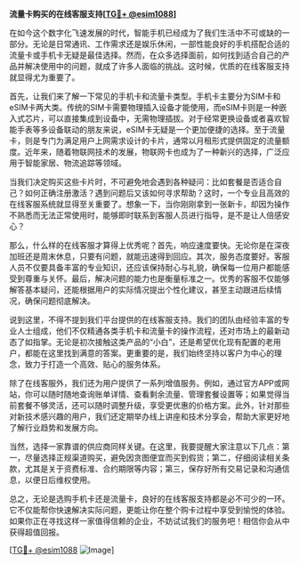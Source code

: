 **流量卡购买的在线客服支持[[TG💪+ @esim1088](https://t.me/s/esim1088)]**

在如今这个数字化飞速发展的时代，智能手机已经成为了我们生活中不可或缺的一部分。无论是日常通讯、工作需求还是娱乐休闲，一部性能良好的手机搭配合适的流量卡或手机卡无疑是最佳选择。然而，在众多选择面前，如何找到适合自己的产品并解决使用中的问题，就成了许多人面临的挑战。这时候，优质的在线客服支持就显得尤为重要了。

首先，让我们来了解一下常见的手机卡和流量卡类型。手机卡主要分为SIM卡和eSIM卡两大类。传统的SIM卡需要物理插入设备才能使用，而eSIM卡则是一种嵌入式芯片，可以直接集成到设备中，无需物理插拔。对于经常更换设备或者喜欢智能手表等多设备联动的朋友来说，eSIM卡无疑是一个更加便捷的选择。至于流量卡，则是专门为满足用户上网需求设计的卡片，通常以月租形式提供固定的流量额度。近年来，随着物联网技术的发展，物联网卡也成为了一种新兴的选择，广泛应用于智能家居、物流追踪等领域。

当我们决定购买这些卡片时，不可避免地会遇到各种疑问：比如套餐是否适合自己？如何正确注册激活？遇到问题后又该如何寻求帮助？这时，一个专业且高效的在线客服系统就显得至关重要了。想象一下，当你刚刚拿到一张新卡，却因为操作不熟悉而无法正常使用时，能够即时联系到客服人员进行指导，是不是让人倍感安心？

那么，什么样的在线客服才算得上优秀呢？首先，响应速度要快。无论你是在深夜加班还是周末休息，只要有问题，就能迅速得到回应。其次，服务态度要好。客服人员不仅要具备丰富的专业知识，还应该保持耐心与礼貌，确保每一位用户都能感受到尊重与关怀。最后，解决问题的能力也是衡量标准之一。优秀的客服不仅能够解答基本疑问，还能根据用户的实际情况提出个性化建议，甚至主动跟进后续情况，确保问题彻底解决。

说到这里，不得不提到我们平台提供的在线客服支持。我们的团队由经验丰富的专业人士组成，他们不仅精通各类手机卡和流量卡的操作流程，还对市场上的最新动态了如指掌。无论是初次接触这类产品的“小白”，还是希望优化现有配置的老用户，都能在这里找到满意的答案。更重要的是，我们始终坚持以客户为中心的理念，致力于打造一个高效、贴心的服务体系。

除了在线客服外，我们还为用户提供了一系列增值服务。例如，通过官方APP或网站，你可以随时随地查询账单详情、查看剩余流量、管理套餐设置等；如果觉得当前套餐不够灵活，还可以随时调整升级，享受更优惠的价格方案。此外，针对那些对新技术感兴趣的用户，我们还定期举办线上讲座和技术分享会，帮助大家更好地了解行业趋势和发展方向。

当然，选择一家靠谱的供应商同样关键。在这里，我要提醒大家注意以下几点：第一，尽量选择正规渠道购买，避免因贪图便宜而买到假货；第二，仔细阅读相关条款，尤其是关于资费标准、合约期限等内容；第三，保存好所有交易记录和沟通信息，以便日后维权使用。

总之，无论是选购手机卡还是流量卡，良好的在线客服支持都是必不可少的一环。它不仅能帮你快速解决实际问题，更能让你在整个购卡过程中享受到愉悦的体验。如果你正在寻找这样一家值得信赖的企业，不妨试试我们的服务吧！相信你会从中获得超值回报。

[[TG💪+ @esim1088](https://t.me/s/esim1088) ![Image](https://i.postimg.cc/4NQfJmqS/Snipaste-2025-05-13-00-14-12.png)]